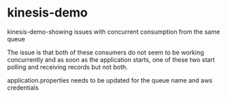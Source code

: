 # kinesis-demo
kinesis-demo-showing issues with concurrent consumption from the same queue

The issue is that both of these consumers do not seem to be working concurrently 
and as soon as the application starts, one of these two start polling and receiving records but not both.

application.properties needs to be updated for the queue name and aws credentials
